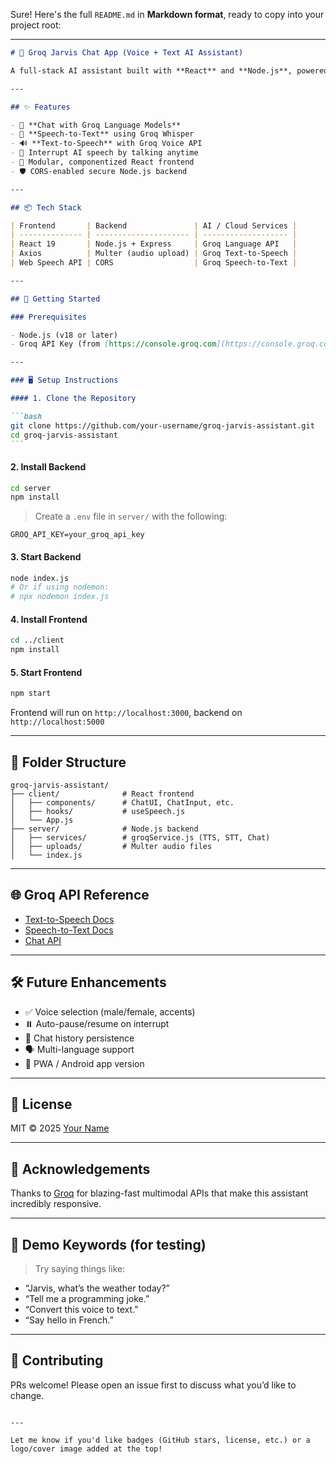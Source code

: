 Sure! Here's the full `README.md` in **Markdown format**, ready to copy into your project root:

---

````markdown
# 🤖 Groq Jarvis Chat App (Voice + Text AI Assistant)

A full-stack AI assistant built with **React** and **Node.js**, powered by the **Groq API** for real-time chat, speech-to-text, and text-to-speech functionality. Speak naturally with your assistant or type your queries — this Jarvis talks back.

---

## ✨ Features

- 🧠 **Chat with Groq Language Models**
- 🎤 **Speech-to-Text** using Groq Whisper
- 🔊 **Text-to-Speech** with Groq Voice API
- 🧏 Interrupt AI speech by talking anytime
- 🧩 Modular, componentized React frontend
- 🛡️ CORS-enabled secure Node.js backend

---

## 📦 Tech Stack

| Frontend       | Backend               | AI / Cloud Services |
| -------------- | --------------------- | ------------------- |
| React 19       | Node.js + Express     | Groq Language API   |
| Axios          | Multer (audio upload) | Groq Text-to-Speech |
| Web Speech API | CORS                  | Groq Speech-to-Text |

---

## 🚀 Getting Started

### Prerequisites

- Node.js (v18 or later)
- Groq API Key (from [https://console.groq.com](https://console.groq.com))

---

### 🖥️ Setup Instructions

#### 1. Clone the Repository

```bash
git clone https://github.com/your-username/groq-jarvis-assistant.git
cd groq-jarvis-assistant
```
````

#### 2. Install Backend

```bash
cd server
npm install
```

> Create a `.env` file in `server/` with the following:

```
GROQ_API_KEY=your_groq_api_key
```

#### 3. Start Backend

```bash
node index.js
# Or if using nodemon:
# npx nodemon index.js
```

#### 4. Install Frontend

```bash
cd ../client
npm install
```

#### 5. Start Frontend

```bash
npm start
```

Frontend will run on `http://localhost:3000`, backend on `http://localhost:5000`

---

## 📁 Folder Structure

```
groq-jarvis-assistant/
├── client/              # React frontend
│   ├── components/      # ChatUI, ChatInput, etc.
│   ├── hooks/           # useSpeech.js
│   └── App.js
├── server/              # Node.js backend
│   ├── services/        # groqService.js (TTS, STT, Chat)
│   ├── uploads/         # Multer audio files
│   └── index.js
```

---

## 🌐 Groq API Reference

- [Text-to-Speech Docs](https://console.groq.com/docs/text-to-speech)
- [Speech-to-Text Docs](https://console.groq.com/docs/speech-to-text)
- [Chat API](https://console.groq.com/docs/chat)

---

## 🛠 Future Enhancements

- ✅ Voice selection (male/female, accents)
- ⏸️ Auto-pause/resume on interrupt
- 💬 Chat history persistence
- 🗣️ Multi-language support
- 📱 PWA / Android app version

---

## 📃 License

MIT © 2025 [Your Name](https://github.com/your-username)

---

## 🙌 Acknowledgements

Thanks to [Groq](https://groq.com) for blazing-fast multimodal APIs that make this assistant incredibly responsive.

---

## 🧠 Demo Keywords (for testing)

> Try saying things like:

- “Jarvis, what’s the weather today?”
- “Tell me a programming joke.”
- “Convert this voice to text.”
- “Say hello in French.”

---

## 🤝 Contributing

PRs welcome! Please open an issue first to discuss what you’d like to change.

```

---

Let me know if you'd like badges (GitHub stars, license, etc.) or a logo/cover image added at the top!
```
